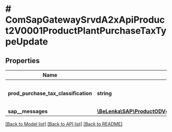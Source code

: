 # # ComSapGatewaySrvdA2xApiProduct2V0001ProductPlantPurchaseTaxTypeUpdate

## Properties

Name | Type | Description | Notes
------------ | ------------- | ------------- | -------------
**prod_purchase_tax_classification** | **string** | Tax indicator for material (Purchasing) | [optional]
**sap__messages** | [**\BeLenka\SAP\ProductODV4\Model\ComSapGatewaySrvdA2xApiProduct2V0001SAPMessageUpdate[]**](ComSapGatewaySrvdA2xApiProduct2V0001SAPMessageUpdate.md) |  | [optional]

[[Back to Model list]](../../README.md#models) [[Back to API list]](../../README.md#endpoints) [[Back to README]](../../README.md)
